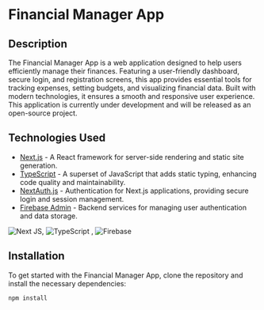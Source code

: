 # Financial Manager App

## Description
The Financial Manager App is a web application designed to help users efficiently manage their finances. Featuring a user-friendly dashboard, secure login, and registration screens, this app provides essential tools for tracking expenses, setting budgets, and visualizing financial data. Built with modern technologies, it ensures a smooth and responsive user experience. This application is currently under development and will be released as an open-source project.

## Technologies Used
- [Next.js](https://nextjs.org/) - A React framework for server-side rendering and static site generation.
- [TypeScript](https://www.typescriptlang.org/) - A superset of JavaScript that adds static typing, enhancing code quality and maintainability.
- [NextAuth.js](https://next-auth.js.org/) - Authentication for Next.js applications, providing secure login and session management.
- [Firebase Admin](https://firebase.google.com/docs/admin/setup) - Backend services for managing user authentication and data storage.

![Next JS](https://img.shields.io/badge/Next-black?style=for-the-badge&logo=next.js&logoColor=white), ![TypeScript](https://img.shields.io/badge/typescript-%23007ACC.svg?style=for-the-badge&logo=typescript&logoColor=white)
 , ![Firebase](https://img.shields.io/badge/firebase-a08021?style=for-the-badge&logo=firebase&logoColor=ffcd34)



## Installation
To get started with the Financial Manager App, clone the repository and install the necessary dependencies:

```bash
npm install
